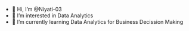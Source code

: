 - 👋 Hi, I’m @Niyati-03
- 👀 I’m interested in Data Analytics
- 🌱 I’m currently learning Data Analytics for Business Decission Making

<!---
Niyati-03/Niyati-03 is a ✨ special ✨ repository because its `README.md` (this file) appears on your GitHub profile.
You can click the Preview link to take a look at your changes.
--->
